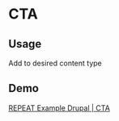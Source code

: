 # CTA
## Usage
Add to desired content type

## Demo
[REPEAT Example Drupal | CTA](https://test-repeat-example-drupal.pantheonsite.io/cta)

